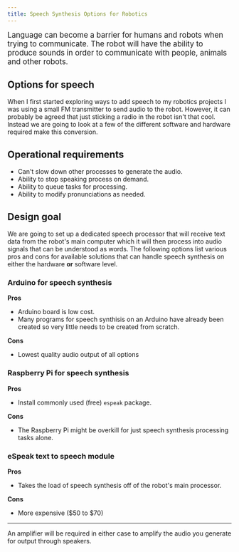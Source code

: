 ```yaml
---
title: Speech Synthesis Options for Robotics
---
```


<big>
    Language can become a barrier for humans and robots when trying to communicate.
    The robot will have the ability to produce sounds in order to communicate with people,
    animals and other robots.
</big>

## Options for speech

When I first started exploring ways to add speech to my robotics projects
I was using a small FM transmitter to send audio to the robot. However, it can probably be agreed that just sticking a radio in the robot isn't that cool. Instead we are going to look at a few of the different software and hardware required make this conversion.

## Operational requirements

- Can't slow down other processes to generate the audio.
- Ability to stop speaking process on demand.
- Ability to queue tasks for processing.
- Ability to modify pronunciations as needed.

## Design goal

We are going to set up a dedicated speech processor that will receive text data from the robot's main computer which it will then process into audio signals that can be understood as words. The following options list various pros and cons for available solutions that can handle speech synthesis on either the hardware **or** software level.

### Arduino for speech synthesis

**Pros**
- Arduino board is low cost.
- Many programs for speech synthisis on an Arduino have already been created so very little needs to be created from scratch.

**Cons**
- Lowest quality audio output of all options

### Raspberry Pi for speech synthesis

**Pros**

- Install commonly used (free) `espeak` package.

**Cons**

- The Raspberry Pi might be overkill for just speech synthesis processing tasks alone.

### eSpeak text to speech module

**Pros**

- Takes the load of speech synthesis off of the robot's main processor.

**Cons**

- More expensive ($50 to $70)

***

An amplifier will be required in either case to amplify the audio you generate for output through speakers.

